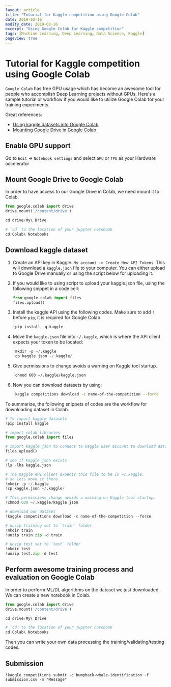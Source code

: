 ```yaml
---
layout: article
title: "Tutorial for Kaggle competition using Google Colab"
date: 2019-02-16
modify_date: 2019-02-16
excerpt: "Using Google Colab for Kaggle competition"
tags: [Machine Learning, Deep Learning, Data Science, Kaggle]
pageview: true
---
```


# Tutorial for Kaggle competition using Google Colab


`Google Colab` has free GPU usage which has become an awesome tool for people who accomplish Deep Learning projects without GPUs. Here's a sample tutorial or workflow if you would like to utilize Google Colab for your training experiments.


Great references:

- [Using kaggle datasets into Google Colab](https://stackoverflow.com/questions/49310470/using-kaggle-datasets-into-google-colab)
- [Mounting Google Drive in Google Colab](https://medium.com/@rushic24/mounting-google-drive-in-google-colab-5ecd1d3b735a)


## Enable GPU support


Go to `Edit` -> `Notebook settings` and select `GPU` or `TPU` as your Hardware accelerator



## Mount Google Drive to Google Colab

In order to have access to our Google Drive in Colab, we need mount it to Colab.

```python
from google.colab import drive
drive.mount('/content/drive')

cd drive/My\ Drive

# `cd` to the location of your jupyter notebook
cd Colab\ Notebooks
```



## Download kaggle dataset



1. Create an API key in Kaggle. `My account -> Create New API Tokens`. This will download a `kaggle.json` file to your computer. You can either upload to Google Drive manually or using the script below for uploading it.

2. If you would like to using script to upload your kaggle.json file, using the following snippet in a code cell:


    ```python
    from google.colab import files
    files.upload()
    ```

3. Install the kaggle API using the following codes. Make sure to add `!` before `pip`, it is required for Google Colab

    ```python
    !pip install -q kaggle
    ```


4. Move the `kaggle.json` file into `~/.kaggle`, which is where the API client expects your token to be located:


    ```python
    !mkdir -p ~/.kaggle
    !cp kaggle.json ~/.kaggle/
    ```


5. Give permissions to change avoids a warning on Kaggle tool startup.


    ```sh
    !chmod 600 ~/.kaggle/kaggle.json
    ```



6. Now you can download datasets by using:

    ```sh
    !kaggle competitions download -c name-of-the-competition --force
    ```

To summarize, the following snippets of codes are the workflow for downloading dataset in Colab.

```python
# To import kaggle datasets
!pip install kaggle

# import colab libraries
from google.colab import files

# import kaggle json to connect to kaggle user account to download datsets
files.upload()

# see if kaggle json exists
!ls -lha kaggle.json

# The Kaggle API client expects this file to be in ~/.kaggle,
# so lets move it there.
!mkdir -p ~/.kaggle
!cp kaggle.json ~/.kaggle/

# This permissions change avoids a warning on Kaggle tool startup.
!chmod 600 ~/.kaggle/kaggle.json

# download our dataset
!kaggle competitions download -c name-of-the-competition --force

# unzip training set to `train` folder
!mkdir train
!unzip train.zip -d train

# unzip test set to `test` folder
!mkdir test
!unzip test.zip -d test
```


## Perform awesome training process and evaluation on Google Colab

In order to perform ML/DL algorithms on the dataset we just downloaded. We can create a new notebook in Colab. 

```python
from google.colab import drive
drive.mount('/content/drive')

cd drive/My\ Drive

# `cd` to the location of your jupyter notebook
cd Colab\ Notebooks
```

Then you can write your own data processing the training/validating/testing codes.


## Submission

```
!kaggle competitions submit -c humpback-whale-identification -f submission.csv -m "Message"
```